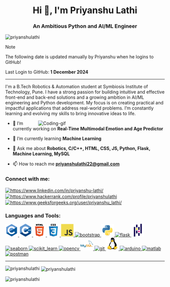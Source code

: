 <h1 align="center">Hi 👋, I'm Priyanshu Lathi</h1>
<h3 align="center">An Ambitious Python and AI/ML Engineer</h3>

<p align="left"> <img src="https://komarev.com/ghpvc/?username=priyanshulathi&label=Profile%20views&color=0e75b6&style=flat" alt="priyanshulathi" /> </p>

> [!NOTE]
> The following date is updated manually by Priyanshu when he logins to GitHub!

Last Login to GitHub: **1 December 2024**

---

<p>I'm a B.Tech Robotics & Automation student at Symbiosis Institute of Technology, Pune. I have a strong passion for building intuitive and effective front-end and back-end solutions and a growing ambition in AI/ML engineering and Python development. My focus is on creating practical and impactful applications that address real-world problems. I’m constantly learning and evolving my skills to bring innovative ideas to life.</p>

<img align="right" alt="Coding-gif" width="400" src="https://raw.githubusercontent.com/TheDudeThatCode/TheDudeThatCode/master/Assets/Developer.gif"/>

- 🔭 I’m currently working on **Real-Time Multimodal Emotion and Age Predictor**

- 🌱 I’m currently learning **Machine Learning**

- 💬 Ask me about **Robotics, C/C++, HTML, CSS, JS, Python, Flask, Machine Learning, MySQL**

- 📫 How to reach me **priyanshulathi22@gmail.com**

<h3 align="left">Connect with me:</h3>
<p align="left">
<a href="https://www.linkedin.com/in/priyanshu-lathi/" target="blank"><img align="center" src="https://raw.githubusercontent.com/rahuldkjain/github-profile-readme-generator/master/src/images/icons/Social/linked-in-alt.svg" alt="https://www.linkedin.com/in/priyanshu-lathi/" height="30" width="40" /></a>
<a href="https://www.hackerrank.com/profile/priyanshulathi" target="blank"><img align="center" src="https://raw.githubusercontent.com/rahuldkjain/github-profile-readme-generator/master/src/images/icons/Social/hackerrank.svg" alt="https://www.hackerrank.com/profile/priyanshulathi" height="30" width="40" /></a>
<a href="https://www.geeksforgeeks.org/user/priyanshu_lathi/" target="blank"><img align="center" src="https://raw.githubusercontent.com/rahuldkjain/github-profile-readme-generator/master/src/images/icons/Social/geeks-for-geeks.svg" alt="https://www.geeksforgeeks.org/user/priyanshu_lathi/" height="30" width="40" /></a>
</p>

<h3 align="left">Languages and Tools:</h3>
<p align="left"> <a href="https://www.cprogramming.com/" target="_blank" rel="noreferrer"> <img src="https://raw.githubusercontent.com/devicons/devicon/master/icons/c/c-original.svg" alt="c" width="40" height="40"/> </a> <a href="https://www.w3schools.com/cpp/" target="_blank" rel="noreferrer"> <img src="https://raw.githubusercontent.com/devicons/devicon/master/icons/cplusplus/cplusplus-original.svg" alt="cplusplus" width="40" height="40"/> </a> <a href="https://www.w3.org/html/" target="_blank" rel="noreferrer"> <img src="https://raw.githubusercontent.com/devicons/devicon/master/icons/html5/html5-original-wordmark.svg" alt="html5" width="40" height="40"/> </a> <a href="https://www.w3schools.com/css/" target="_blank" rel="noreferrer"> <img src="https://raw.githubusercontent.com/devicons/devicon/master/icons/css3/css3-original-wordmark.svg" alt="css3" width="40" height="40"/> </a> <a href="https://developer.mozilla.org/en-US/docs/Web/JavaScript" target="_blank" rel="noreferrer"> <img src="https://raw.githubusercontent.com/devicons/devicon/master/icons/javascript/javascript-original.svg" alt="javascript" width="40" height="40"/> </a> <a href="https://getbootstrap.com" target="_blank" rel="noreferrer"> <img src="https://upload.wikimedia.org/wikipedia/commons/b/b2/Bootstrap_logo.svg" alt="bootstrap" width="40" height="35"/> </a> <a href="https://www.python.org" target="_blank" rel="noreferrer"> <img src="https://raw.githubusercontent.com/devicons/devicon/master/icons/python/python-original.svg" alt="python" width="40" height="40"/> </a> <a href="https://flask.palletsprojects.com/" target="_blank" rel="noreferrer"> <img src="https://www.vectorlogo.zone/logos/palletsprojects_flask/palletsprojects_flask-icon.svg" alt="flask" width="40" height="40"/> </a> <a href="https://pandas.pydata.org/" target="_blank" rel="noreferrer"> <img src="https://raw.githubusercontent.com/devicons/devicon/2ae2a900d2f041da66e950e4d48052658d850630/icons/pandas/pandas-original.svg" alt="pandas" width="40" height="40"/> </a> <a href="https://seaborn.pydata.org/" target="_blank" rel="noreferrer"> <img src="https://seaborn.pydata.org/_images/logo-mark-lightbg.svg" alt="seaborn" width="40" height="40"/> </a> <a href="https://scikit-learn.org/" target="_blank" rel="noreferrer"> <img src="https://upload.wikimedia.org/wikipedia/commons/0/05/Scikit_learn_logo_small.svg" alt="scikit_learn" width="40" height="40"/> </a> <a href="https://opencv.org/" target="_blank" rel="noreferrer"> <img src="https://www.vectorlogo.zone/logos/opencv/opencv-icon.svg" alt="opencv" width="40" height="40"/> </a> <a href="https://www.mysql.com/" target="_blank" rel="noreferrer"> <img src="https://raw.githubusercontent.com/devicons/devicon/master/icons/mysql/mysql-original-wordmark.svg" alt="mysql" width="40" height="40"/> </a> </a> <a href="https://git-scm.com/" target="_blank" rel="noreferrer"> <img src="https://www.vectorlogo.zone/logos/git-scm/git-scm-icon.svg" alt="git" width="40" height="40"/> </a> <a href="https://www.linux.org/" target="_blank" rel="noreferrer"> <img src="https://raw.githubusercontent.com/devicons/devicon/master/icons/linux/linux-original.svg" alt="linux" width="40" height="40"/> </a> <a href="https://www.arduino.cc/" target="_blank" rel="noreferrer"> <img src="https://cdn.worldvectorlogo.com/logos/arduino-1.svg" alt="arduino" width="40" height="40"/> </a> <a href="https://www.mathworks.com/" target="_blank" rel="noreferrer"> <img src="https://upload.wikimedia.org/wikipedia/commons/2/21/Matlab_Logo.png" alt="matlab" width="40" height="40"/> </a> <a href="https://postman.com" target="_blank" rel="noreferrer"> <img src="https://www.vectorlogo.zone/logos/getpostman/getpostman-icon.svg" alt="postman" width="40" height="40"/> </a> </p>

---

<p><img align="left" src="https://github-readme-stats.vercel.app/api/top-langs?username=priyanshulathi&show_icons=true&locale=en&layout=compact" alt="priyanshulathi" /></p>

<p>&nbsp;<img align="center" src="https://github-readme-stats.vercel.app/api?username=priyanshulathi&show_icons=true&locale=en" alt="priyanshulathi" /></p>

<p><img align="center" src="https://github-readme-streak-stats.herokuapp.com/?user=priyanshulathi&" alt="priyanshulathi" /></p>
